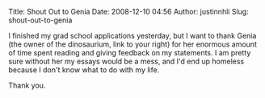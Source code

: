 Title: Shout Out to Genia
Date: 2008-12-10 04:56
Author: justinnhli
Slug: shout-out-to-genia

I finished my grad school applications yesterday, but I want to thank
Genia (the owner of the dinosaurium, link to your right) for her
enormous amount of time spent reading and giving feedback on my
statements. I am pretty sure without her my essays would be a mess, and
I'd end up homeless because I don't know what to do with my life.

Thank you.

